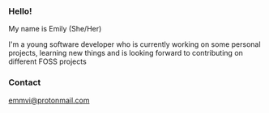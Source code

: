 ### Hello!

My name is Emily (She/Her)

I'm a young software developer who is currently working on some personal projects, learning new things and is looking forward to contributing on different FOSS projects

### Contact

<a href="mailto:emmvi@protonmail.com">emmvi@protonmail.com</a>
